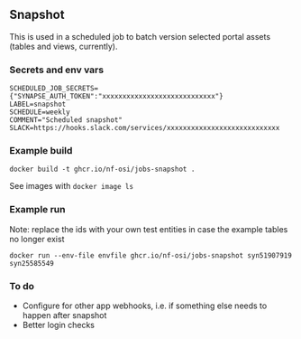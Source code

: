 ## Snapshot

This is used in a scheduled job to batch version selected portal assets (tables and views, currently). 

### Secrets and env vars

```
SCHEDULED_JOB_SECRETS={"SYNAPSE_AUTH_TOKEN":"xxxxxxxxxxxxxxxxxxxxxxxxxxxx"}
LABEL=snapshot
SCHEDULE=weekly
COMMENT="Scheduled snapshot"
SLACK=https://hooks.slack.com/services/xxxxxxxxxxxxxxxxxxxxxxxxxxxx
```

### Example build

`docker build -t ghcr.io/nf-osi/jobs-snapshot .`

See images with `docker image ls`

### Example run 

Note: replace the ids with your own test entities in case the example tables no longer exist

`docker run --env-file envfile ghcr.io/nf-osi/jobs-snapshot syn51907919 syn25585549`

### To do

- Configure for other app webhooks, i.e. if something else needs to happen after snapshot
- Better login checks


